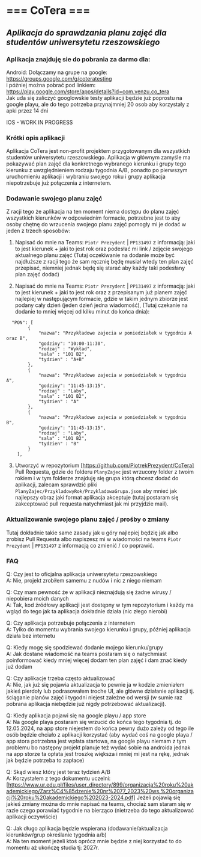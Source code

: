 # === CoTera ===
## _Aplikacja do sprawdzania planu zajęć dla studentów uniwersytetu rzeszowskiego_

### Aplikacja znajduję sie do pobrania za darmo dla:
Android:
Dołączamy na grupe na google: https://groups.google.com/g/coteratesting<br/>
i później można pobrać pod linkiem: https://play.google.com/store/apps/details?id=com.venzu.co_tera<br/>
Jak uda się zaliczyć googlowskie testy aplikacji będzie już poprostu na google playu, ale do tego potrzeba przynajmniej 20 osob aby korzystały z apki przez 14 dni<br/>

IOS - WORK IN PROGRESS

### Krótki opis aplikacji
Aplikacja CoTera jest non-profit projektem przygotowanym dla wszystkich studentów uniwersytetu rzeszowskiego.
Aplikacja w głównym zamyśle ma pokazywać plan zajęć dla konkretnego wybranego kierunku i grupy tego kierunku z uwzględnieniem rodzaju tygodnia A/B, ponadto po pierwszym uruchomieniu aplikacji i wybraniu swojego roku i grupy aplikacja niepotrzebuje już połączenia z internetem.

### Dodawanie swojego planu zajęć
Z racji tego że aplikacja na ten moment niema dostępu do planu zajęć wszystkich kierunków w odpowiednim formacie, potrzebne jest to aby osoby chętnę do wrzucenia swojego planu zajęć pomogły mi je dodać w jeden z trzech sposobów:

1. Napisać do mnie na Teams: `Piotr Prezydent` | `PP131497` z informacją: jaki to jest kierunek + jaki to jest rok oraz podesłać mi link / zdjęcie swojego aktualnego planu zajęć (Tutaj oczekiwanie na dodanie może być najdłuższe z racji tego że sam ręcznię będę musiał wtedy ten plan zajęć przepisać, niemniej jednak będę się starać aby każdy taki podesłany plan zajęć dodać)

2. Napisać do mnie na Teams: `Piotr Prezydent` | `PP131497` z informacją: jaki to jest kierunek + jaki to jest rok oraz z przepisanym już planem zajęć najlepiej w następującym formacie, gdzie w takim jednym zbiorze jest podany cały dzień (jeden dzień jedna wiadomość), (Tutaj czekanie na dodanie to mniej więcej od kilku minut do końca dnia):
``` 
  "PON": [
        { 
            "nazwa": "Przykładowe zajecia w poniedziałek w tygodniu A oraz B", 
            "godziny": "10:00-11:30",
            "rodzaj" : "Wykład",
            "sala" : "101 B2", 
            "tydzien" : "A+B"
        },
        { 
            "nazwa": "Przykładowe zajecia w poniedziałek w tygodniu A", 
            "godziny": "11:45-13:15",
            "rodzaj" : "Laby",
            "sala" : "101 B2", 
            "tydzien" : "A"
        },
        { 
            "nazwa": "Przykładowe zajecia w poniedziałek w tygodniu B", 
            "godziny": "11:45-13:15",
            "rodzaj" : "Laby",
            "sala" : "101 B2", 
            "tydzien" : "B"
        }
    ],
``` 

3. Utworzyć w repozytorium [https://github.com/PiotrekPrezydent/CoTera] Pull Requesta, gdzie do folderu `PlanyZajec` jest wrzucony folder z twoim rokiem i w tym folderze znajduję się grupa którą chcesz dodać do aplikacji, zalecam sprawdzić pliki `PlanyZajec/PrzykladowyRok/PrzykladowaGrupa.json` aby mnieć jak najlepszy obraz jaki format aplikacja akceptuje (tutaj postaram się zakceptować pull requesta natychmiast jak mi przyjdzie mail).


### Aktualizowanie swojego planu zajęć / prośby o zmiany
Tutaj dokładnie takie same zasady jak u góry najlepiej będzię jak albo zrobisz Pull Requesta albo napiszesz mi w wiadomości na teams `Piotr Prezydent` | `PP131497` z informacją co zmienić / co poprawić.

### FAQ
Q: Czy jest to oficjalna aplikacja uniwersytetu rzeszowskiego<br/>
A: Nie, projekt zrobiłem samemu z nudów i nic z niego niemam

Q: Czy mam pewność że w aplikacji nieznajdują się żadne wirusy / niepobiera moich danych<br/>
A: Tak, kod źródłowy aplikacji jest dostępny w tym repozytorium i każdy ma wgląd do tego jak ta aplikacja dokładnie działa (nic złego nierobi)

Q: Czy aplikacja potrzebuje połączenia z internetem<br/>
A: Tylko do momentu wybrania swojego kierunku i grupy, później aplikacja działa bez internetu

Q: Kiedy mogę się spodziewać dodanie mojego kierunku/grupy<br/>
A: Jak dostane wiadomość na teams postaram się o natychmiast poinformować kiedy mniej więcej dodam ten plan zajęć i dam znać kiedy już dodam

Q: Czy aplikacje trzeba często aktualizować<br/>
A: Nie, jak już się pojawia aktualizacja to pewnie ja w kodzie zmieniałem jakieś pierdoły lub podrasowałem troche UI, ale główne działanie aplikacji tj. ściąganie planów zajęć i tygodni niejest zależne od wersji (w sumie raz pobrana aplikacja niebędzie już nigdy potrzebować aktualizacji).

Q: Kiedy aplikacja pojawi się na google playu / app store<br/>
A: Na google playa postaram się wrzucić do końca tego tygodnia tj. do 12.05.2024, na app store niejestem do końca pewny dużo zależy od tego ile osób będzie chciało z aplikacji korzystać (aby wydać coś na google playa / app stora potrzebna jest wpłata startowa, na google playu niemam z tym problemu bo następny projekt planuje też wydać sobie na androida jednak na app storze ta opłata jest troszkę większa i mniej mi jest na rękę, jednak jak będzie potrzeba to zapłace)

Q: Skąd wiesz który jest teraz tydzień A/B <br/>
A: Korzystałem z tego dokumentu uczelni: [https://www.ur.edu.pl/files/user_directory/899/organizacja%20roku%20akademickiego/Zarz%C4%85dzenie%20nr%2077_2023%20ws.%20organizacji%20roku%20akademickiego%202023-2024.pdf]
Jeżeli pojawią się jakieś zmiany można do mnie napisać na teams, chociaż sam staram się w razie czego porawiać tygodnie na bierząco (nietrzeba do tego aktualizować aplikacji oczywiście)

Q: Jak długo aplikacja będzie wspierana (dodawanie/aktualizacja kierunków/grup określanie tygodnia a/b)<br/>
A: Na ten moment jeżeli ktoś oprócz mnie będzie z niej korzystać to do momentu aż ukończę studia tj: 2027r.
